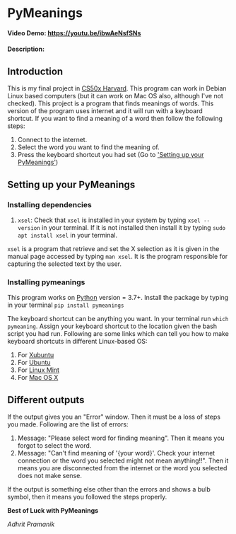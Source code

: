 # PyMeanings

#### Video Demo: <https://youtu.be/ibwAeNsfSNs>

#### Description:

## Introduction

This is my final project in [CS50x Harvard](https://cs50.harvard.edu/x). This program can work 
in Debian Linux based computers (but it can work on Mac OS also, although I've not checked). This project is a program that finds meanings of words. This version of the program uses internet and it will run with a keyboard shortcut. If you want to find a meaning of a word then follow the following steps:

1. Connect to the internet.
2. Select the word you want to find the meaning of.
3. Press the keyboard shortcut you had set (Go to ['Setting up your PyMeanings'](#setting-up-your-pymeanings))

## Setting up your PyMeanings

### Installing dependencies

1. `xsel`: Check that `xsel` is installed in your system by typing `xsel --version` in your terminal. If it is not installed then install it by typing `sudo apt install xsel` in your terminal.

`xsel` is a program that retrieve and set the X selection as it is given in the manual page accessed by typing `man xsel`. It is the program responsible for capturing the selected text by the user.

### Installing pymeanings

This program works on [Python](https://python.org) version = 3.7+. Install the
package by typing in your terminal `pip install pymeanings`

The keyboard shortcut can be anything you want.
In your terminal run `which pymeaning`. Assign your keyboard shortcut to the location given the bash script you had run.
Following are some links which can tell you how to make keyboard shortcuts in different Linux-based OS:

1. For [Xubuntu](https://blog.programster.org/xubuntu-setting-keyboard-shortcuts)
2. For [Ubuntu](https://help.ubuntu.com/stable/ubuntu-help/keyboard-shortcuts-set.html.en)
3. For [Linux Mint](https://www.technipages.com/linux-mint-how-to-create-new-custom-keyboard-shortcuts/amp)
4. For [Mac OS X](https://support.apple.com/en-in/guide/mac-help/mchlp2271/mac)

## Different outputs

If the output gives you an "Error" window. Then it must be a loss of steps you made. Following
are the list of errors:

1. Message: "Please select word for finding meaning". Then it means you forgot to select the word.
2. Message: "Can't find meaning of '{your word}'. Check your internet connection or the word you selected might not mean anything!!". Then it means you are disconnected from the internet or the word you selected does not make sense.

If the output is something else other than the errors and shows a bulb symbol, then it means
you followed the steps properly.

**Best of Luck with PyMeanings**

*Adhrit Pramanik*
